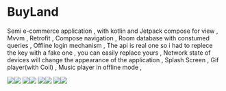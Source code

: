 # BuyLand
Semi e-commerce application , with kotlin and Jetpack compose for view , Mvvm , Retrofit , Compose navigation , Room database with constumed queries , Offline login mechanism , The api is real one so i had to replece the key with a fake one , you can easily replace yours , Network state of devices will change the appearance of the application , Splash Screen , Gif player(with Coil) , Music player in offline mode , 

![](images/bl1.jpg)![](images/bl2.jpg)
![](images/bl3.jpg)![](images/bl4.jpg)
![](images/bl5.jpg)![](images/bl6.jpg)
![](images/bl7.jpg)![](images/bl8.jpg)
